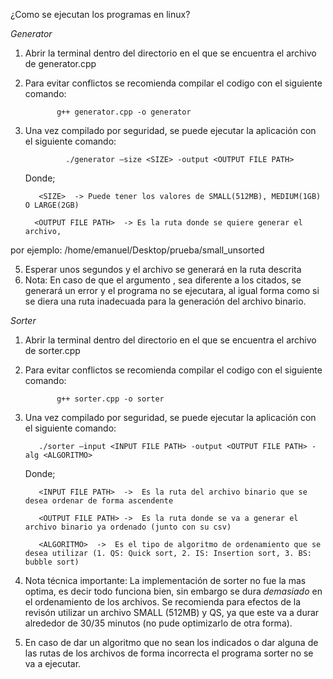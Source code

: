 ¿Como se ejecutan los programas en linux?

*Generator*
1. Abrir la terminal dentro del directorio en el que se encuentra el archivo de generator.cpp
2. Para evitar conflictos se recomienda compilar el codigo con el siguiente comando:


              g++ generator.cpp -o generator

3. Una vez compilado por seguridad, se puede ejecutar la aplicación con el siguiente comando:
   
                ./generator –size <SIZE> -output <OUTPUT FILE PATH>
   Donde;
         
          <SIZE>  -> Puede tener los valores de SMALL(512MB), MEDIUM(1GB) O LARGE(2GB)

         <OUTPUT FILE PATH>  -> Es la ruta donde se quiere generar el archivo, 
por ejemplo:
                               /home/emanuel/Desktop/prueba/small_unsorted


5. Esperar unos segundos y el archivo se generará en la ruta descrita
6. Nota: En caso de que el argumento <SIZE>, sea diferente a los citados, se generará un error y el programa no se ejecutara, al igual forma como si se diera una ruta inadecuada para la generación del archivo binario.






*Sorter*
1. Abrir la terminal dentro del directorio en el que se encuentra el archivo de sorter.cpp
2. Para evitar conflictos se recomienda compilar el codigo con el siguiente comando:

          
              g++ sorter.cpp -o sorter

3. Una vez compilado por seguridad, se puede ejecutar la aplicación con el siguiente comando:
   
          ./sorter –input <INPUT FILE PATH> -output <OUTPUT FILE PATH> -alg <ALGORITMO>
   Donde;

         
          <INPUT FILE PATH>  ->  Es la ruta del archivo binario que se desea ordenar de forma ascendente
         
          <OUTPUT FILE PATH> ->  Es la ruta donde se va a generar el archivo binario ya ordenado (junto con su csv)
         
          <ALGORITMO>  ->  Es el tipo de algoritmo de ordenamiento que se desea utilizar (1. QS: Quick sort, 2. IS: Insertion sort, 3. BS: bubble sort)

4. Nota técnica importante: La implementación de sorter no fue la mas optima, es decir todo funciona bien, sin embargo se dura *demasiado* en el ordenamiento de los archivos. Se recomienda para efectos de la revisón utilizar un archivo SMALL (512MB) y QS, ya que este va a durar alrededor de 30/35 minutos (no pude optimizarlo de otra forma).

5. En caso de dar un algoritmo que no sean los indicados o dar alguna de las rutas de los archivos de forma incorrecta el programa sorter no se va a ejecutar.
   


